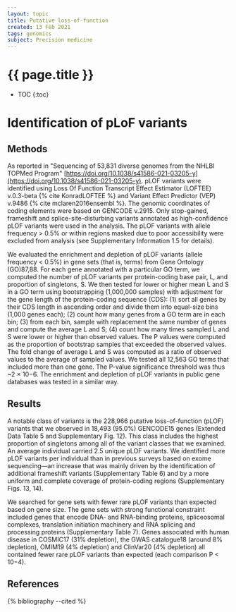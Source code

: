 ```yaml
---
layout: topic
title: Putative loss-of-function
created: 13 Feb 2021
tags: genomics
subject: Precision medicine
---
```

{{ page.title }}
================

* TOC
{:toc}

# Identification of pLoF variants
## Methods
As reported in "Sequencing of 53,831 diverse genomes from the NHLBI TOPMed Program"
[https://doi.org/10.1038/s41586-021-03205-y](https://doi.org/10.1038/s41586-021-03205-y).
pLOF variants were identified using Loss Of Function Transcript Effect Estimator (LOFTEE) v.0.3-beta
{% cite KonradLOFTEE %}
and Variant Effect Predictor (VEP) v.9486
{% cite mclaren2016ensembl %}.
The genomic coordinates of coding elements were based on GENCODE v.2915. Only stop-gained, frameshift and splice-site-disturbing variants annotated as high-confidence pLOF variants were used in the analysis. The pLOF variants with allele frequency > 0.5% or within regions masked due to poor accessibility were excluded from analysis (see Supplementary Information 1.5 for details).

We evaluated the enrichment and depletion of pLOF variants (allele frequency < 0.5%) in gene sets (that is, terms) from Gene Ontology (GO)87,88. For each gene annotated with a particular GO term, we computed the number of pLOF variants per protein-coding base pair, L, and proportion of singletons, S. We then tested for lower or higher mean L and S in a GO term using bootstrapping (1,000,000 samples) with adjustment for the gene length of the protein-coding sequence (CDS): (1) sort all genes by their CDS length in ascending order and divide them into equal-size bins (1,000 genes each); (2) count how many genes from a GO term are in each bin; (3) from each bin, sample with replacement the same number of genes and compute the average L and S; (4) count how many times sampled L and S were lower or higher than observed values. The P values were computed as the proportion of bootstrap samples that exceeded the observed values. The fold change of average L and S was computed as a ratio of observed values to the average of sampled values. We tested all 12,563 GO terms that included more than one gene. The P-value significance threshold was thus ~2 × 10−6. The enrichment and depletion of pLOF variants in public gene databases was tested in a similar way.

## Results
A notable class of variants is the 228,966 putative loss-of-function (pLOF) variants that we observed in 18,493 (95.0%) GENCODE15 genes (Extended Data Table 5 and Supplementary Fig. 12). This class includes the highest proportion of singletons among all of the variant classes that we examined. An average individual carried 2.5 unique pLOF variants. We identified more pLOF variants per individual than in previous surveys based on exome sequencing—an increase that was mainly driven by the identification of additional frameshift variants (Supplementary Table 6) and by a more uniform and complete coverage of protein-coding regions (Supplementary Figs. 13, 14).

We searched for gene sets with fewer rare pLOF variants than expected based on gene size. The gene sets with strong functional constraint included genes that encode DNA- and RNA-binding proteins, spliceosomal complexes, translation initiation machinery and RNA splicing and processing proteins (Supplementary Table 7). Genes associated with human disease in COSMIC17 (31% depletion), the GWAS catalogue18 (around 8% depletion), OMIM19 (4% depletion) and ClinVar20 (4% depletion) all contained fewer rare pLOF variants than expected (each comparison P < 10−4).

References
----------

{% bibliography --cited %}
